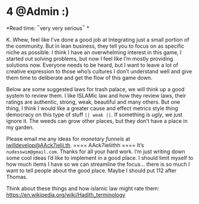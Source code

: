 # 4 @Admin :)
*Read time: ‾very very serious‾ *

K.  Whew, feel like I’ve done a good job at Integrating just a small portion of the community.  But in lean business, they tell you to focus on as specific niche as possible.  I think I have an overwhelming interest in this game, I started out solving problems, but now I feel like I’m mostly providing solutions now.  Everyone needs to be heard, but I want to leave a lot of creative expression to those who’s cultures I don’t understand well and give them time to deliberate and get the flow of this game down.

Below are some suggested laws for trash palace, we will think up a good system to review them.  I like ISLAMic law and how they review laws, their ratings are authentic, strong, weak, beautiful and many others.  But one thing, I think I would like a greater cause and effect metrics style thing democracy on this type of stuff `|| weak ||`.  If something is *ugly*, we just ignore it.  The weeds can grow other places, but they don’t have a place in my garden.  

Please email me any ideas for *monetary funnels* at iwilldevelop@AAck7ielii.th.
==== AAck7ieliithh ====
It’s `nudesswim@gmail.com`.  Thanks for all your hard work.
I’m just writing down some cool ideas I’d like to implement in a good place.  I should limit myself to how much items I have so we can streamline the focus… there is so much I want to tell people about the good place.  Maybe I should put 112 after Thomas.

Think about these things and how islamic law might rate them: https://en.wikipedia.org/wiki/Hadith_terminology